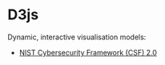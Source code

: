 # D3js
Dynamic, interactive visualisation models:
<ul>
  <li><a href="https://github.com/koayact/D3js/NIST-CSF2.0 by Andrew Koay.html">NIST Cybersecurity Framework (CSF) 2.0</a></li>
</ul>
